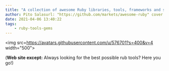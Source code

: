 ```yaml
---
title: "A collection of awesome Ruby libraries, tools, frameworks and software"
author: Pito Salasurl: "https://github.com/markets/awesome-ruby" cover: "https://avatars.githubusercontent.com/u/576701?s=400&v=4" 
date: 2021-04-06 13:40:22
tags:
    - ruby-tools-gems
---
```

<img src=https://avatars.githubusercontent.com/u/576701?s=400&v=4 width="500">



(**Web site except:** Always looking for the best possible rub tools? Here you go!) 
